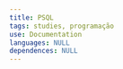 ```yaml
---
title: PSQL
tags: studies, programação
use: Documentation
languages: NULL
dependences: NULL
---
```

